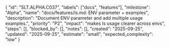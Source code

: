 {
  "id": "SLT.ALPHA.C037",
  "labels": ["docs", "features"],
  "milestone": "Alpha",
  "name": "docs/features/ls.md: ENV parameter + examples",
  "description": "Document ENV parameter and add multiple usage examples.",
  "priority": "P2",
  "impact": "makes ls usage clearer across envs",
  "steps": [],
  "blocked_by": [],
  "notes": [],
  "created": "2025-09-25",
  "updated": "2025-09-25",
  "estimate": "small",
  "expected_complexity": "low"
}

